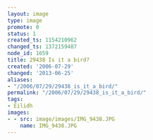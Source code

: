 ```yaml
---
layout: image
type: image
promote: 0
status: 1
created_ts: 1154210962
changed_ts: 1372159487
node_id: 1659
title: 29438 Is it a bird?
created: '2006-07-29'
changed: '2013-06-25'
aliases:
- "/2006/07/29/29438_is_it_a_bird/"
permalink: "/2006/07/29/29438_is_it_a_bird/"
tags:
- Eilidh
images:
- - src: image/images/IMG_9438.JPG
    name: IMG_9438.JPG
---
```


